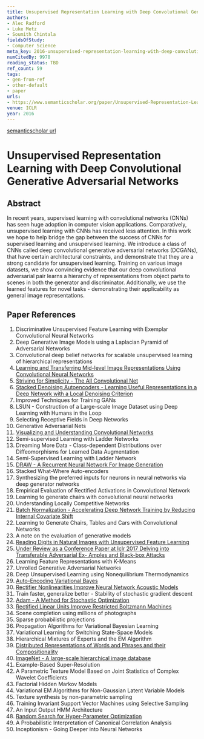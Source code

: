 ```yaml
---
title: Unsupervised Representation Learning with Deep Convolutional Generative Adversarial Networks
authors:
- Alec Radford
- Luke Metz
- Soumith Chintala
fieldsOfStudy:
- Computer Science
meta_key: 2016-unsupervised-representation-learning-with-deep-convolutional-generative-adversarial-networks
numCitedBy: 9978
reading_status: TBD
ref_count: 59
tags:
- gen-from-ref
- other-default
- paper
urls:
- https://www.semanticscholar.org/paper/Unsupervised-Representation-Learning-with-Deep-Radford-Metz/8388f1be26329fa45e5807e968a641ce170ea078?sort=total-citations
venue: ICLR
year: 2016
---
```


[semanticscholar url](https://www.semanticscholar.org/paper/Unsupervised-Representation-Learning-with-Deep-Radford-Metz/8388f1be26329fa45e5807e968a641ce170ea078?sort=total-citations)

# Unsupervised Representation Learning with Deep Convolutional Generative Adversarial Networks

## Abstract

In recent years, supervised learning with convolutional networks (CNNs) has seen huge adoption in computer vision applications. Comparatively, unsupervised learning with CNNs has received less attention. In this work we hope to help bridge the gap between the success of CNNs for supervised learning and unsupervised learning. We introduce a class of CNNs called deep convolutional generative adversarial networks (DCGANs), that have certain architectural constraints, and demonstrate that they are a strong candidate for unsupervised learning. Training on various image datasets, we show convincing evidence that our deep convolutional adversarial pair learns a hierarchy of representations from object parts to scenes in both the generator and discriminator. Additionally, we use the learned features for novel tasks - demonstrating their applicability as general image representations.

## Paper References

1. Discriminative Unsupervised Feature Learning with Exemplar Convolutional Neural Networks
2. Deep Generative Image Models using a Laplacian Pyramid of Adversarial Networks
3. Convolutional deep belief networks for scalable unsupervised learning of hierarchical representations
4. [Learning and Transferring Mid-level Image Representations Using Convolutional Neural Networks](2014-learning-and-transferring-mid-level-image-representations-using-convolutional-neural-networks.md)
5. [Striving for Simplicity - The All Convolutional Net](2015-striving-for-simplicity-the-all-convolutional-net.md)
6. [Stacked Denoising Autoencoders - Learning Useful Representations in a Deep Network with a Local Denoising Criterion](2010-stacked-denoising-autoencoders-learning-useful-representations-in-a-deep-network-with-a-local-denoising-criterion.md)
7. Improved Techniques for Training GANs
8. LSUN - Construction of a Large-scale Image Dataset using Deep Learning with Humans in the Loop
9. Selecting Receptive Fields in Deep Networks
10. Generative Adversarial Nets
11. [Visualizing and Understanding Convolutional Networks](2014-visualizing-and-understanding-convolutional-networks.md)
12. Semi-supervised Learning with Ladder Networks
13. Dreaming More Data - Class-dependent Distributions over Diffeomorphisms for Learned Data Augmentation
14. Semi-Supervised Learning with Ladder Network
15. [DRAW - A Recurrent Neural Network For Image Generation](2015-draw-a-recurrent-neural-network-for-image-generation.md)
16. Stacked What-Where Auto-encoders
17. Synthesizing the preferred inputs for neurons in neural networks via deep generator networks
18. Empirical Evaluation of Rectified Activations in Convolutional Network
19. Learning to generate chairs with convolutional neural networks
20. Understanding Locally Competitive Networks
21. [Batch Normalization - Accelerating Deep Network Training by Reducing Internal Covariate Shift](2015-batch-normalization-accelerating-deep-network-training-by-reducing-internal-covariate-shift.md)
22. Learning to Generate Chairs, Tables and Cars with Convolutional Networks
23. A note on the evaluation of generative models
24. [Reading Digits in Natural Images with Unsupervised Feature Learning](2011-reading-digits-in-natural-images-with-unsupervised-feature-learning.md)
25. [Under Review as a Conference Paper at Iclr 2017 Delving into Transferable Adversarial Ex- Amples and Black-box Attacks](2016-under-review-as-a-conference-paper-at-iclr-2017-delving-into-transferable-adversarial-ex-amples-and-black-box-attacks.md)
26. Learning Feature Representations with K-Means
27. Unrolled Generative Adversarial Networks
28. Deep Unsupervised Learning using Nonequilibrium Thermodynamics
29. [Auto-Encoding Variational Bayes](2014-auto-encoding-variational-bayes.md)
30. [Rectifier Nonlinearities Improve Neural Network Acoustic Models](2013-rectifier-nonlinearities-improve-neural-network-acoustic-models.md)
31. Train faster, generalize better - Stability of stochastic gradient descent
32. [Adam - A Method for Stochastic Optimization](2015-adam-a-method-for-stochastic-optimization.md)
33. [Rectified Linear Units Improve Restricted Boltzmann Machines](2010-rectified-linear-units-improve-restricted-boltzmann-machines.md)
34. Scene completion using millions of photographs
35. Sparse probabilistic projections
36. Propagation Algorithms for Variational Bayesian Learning
37. Variational Learning for Switching State-Space Models
38. Hierarchical Mixtures of Experts and the EM Algorithm
39. [Distributed Representations of Words and Phrases and their Compositionality](2013-distributed-representations-of-words-and-phrases-and-their-compositionality.md)
40. [ImageNet - A large-scale hierarchical image database](2009-imagenet-a-large-scale-hierarchical-image-database.md)
41. Example-Based Super-Resolution
42. A Parametric Texture Model Based on Joint Statistics of Complex Wavelet Coefficients
43. Factorial Hidden Markov Models
44. Variational EM Algorithms for Non-Gaussian Latent Variable Models
45. Texture synthesis by non-parametric sampling
46. Training Invariant Support Vector Machines using Selective Sampling
47. An Input Output HMM Architecture
48. [Random Search for Hyper-Parameter Optimization](2012-random-search-for-hyper-parameter-optimization.md)
49. A Probabilistic Interpretation of Canonical Correlation Analysis
50. Inceptionism - Going Deeper into Neural Networks
